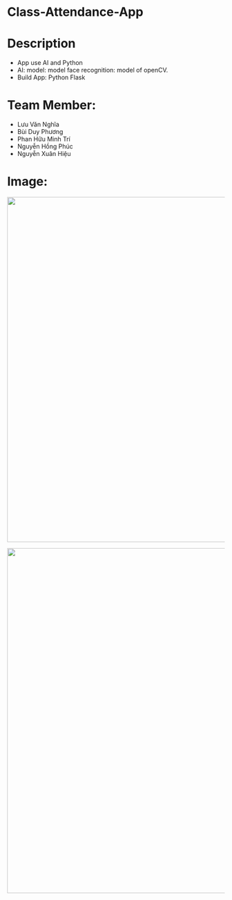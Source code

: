 # Class-Attendance-App
# Description
- App use AI and Python
- AI: model: model face recognition: model of openCV.
- Build App: Python Flask
# Team Member:
- Lưu Văn Nghĩa
- Bùi Duy Phương
- Phan Hữu Minh Trí
- Nguyễn Hồng Phúc
- Nguyễn Xuân Hiệu
# Image:
<p align="center">
<img src="https://user-images.githubusercontent.com/65779951/148800820-b4d28438-a834-4386-bc63-afe9c7f9ba29.png"  width="800" />
</p>
<p align="center">
<img src="https://user-images.githubusercontent.com/65779951/148800868-17f22f1c-9baa-4e10-a740-5176c41af4df.png"  width="800" />
</p>
